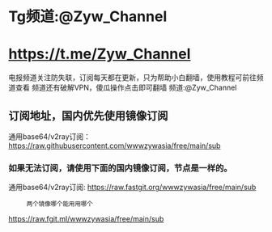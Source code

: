 # Tg频道:@Zyw_Channel
# https://t.me/Zyw_Channel
电报频道关注防失联，订阅每天都在更新，只为帮助小白翻墙，使用教程可前往频道查看
频道还有破解VPN，傻瓜操作点击即可翻墙
频道:@Zyw_Channel

## 订阅地址，国内优先使用镜像订阅

通用base64/v2ray订阅：https://raw.githubusercontent.com/wwwzywasia/free/main/sub


### 如果无法订阅，请使用下面的国内镜像订阅，节点是一样的。

通用base64/v2ray订阅: https://raw.fastgit.org/wwwzywasia/free/main/sub
       
         两个镜像哪个能用用哪个
https://raw.fgit.ml/wwwzywasia/free/main/sub
